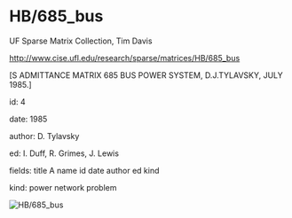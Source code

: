 # HB/685_bus

 UF Sparse Matrix Collection, Tim Davis

 http://www.cise.ufl.edu/research/sparse/matrices/HB/685_bus

 [S ADMITTANCE MATRIX  685 BUS POWER SYSTEM, D.J.TYLAVSKY, JULY 1985.]

 id: 4

 date: 1985

 author: D. Tylavsky

 ed: I. Duff, R. Grimes, J. Lewis

 fields: title A name id date author ed kind

 kind: power network problem

![HB/685_bus](http://yifanhu.net/GALLERY/GRAPHS/GIF_SMALL/HB@685_bus.gif)
